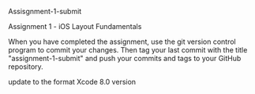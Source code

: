 Assisgnment-1-submit

Assignment 1 - iOS Layout Fundamentals

When you have completed the assignment, use the git version control program to commit your changes. Then tag your last commit with the title "assignment-1-submit" and push your commits and tags to your GitHub repository.


update to the format Xcode 8.0 version
